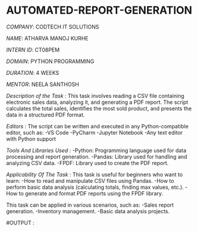 # AUTOMATED-REPORT-GENERATION

*COMPANY*: CODTECH IT SOLUTIONS

*NAME*: ATHARVA MANOJ KURHE

*INTERN ID*: CT08PEM

*DOMAIN*: PYTHON PROGRAMMING

*DURATION*: 4 WEEKS

*MENTOR*: NEELA SANTHOSH

*Description of the Task* : This task involves reading a CSV file containing electronic sales data, analyzing it, and generating a PDF report. The script calculates the total sales, identifies the most sold product, and presents the data in a structured PDF format.

*Editors* : The script can be written and executed in any Python-compatible editor, such as:
-VS Code
-PyCharm
-Jupyter Notebook
-Any text editor with Python support

*Tools And Libraries Used* : 
-Python: Programming language used for data processing and report generation.
-Pandas: Library used for handling and analyzing CSV data.
-FPDF: Library used to create the PDF report.

*Applicability Of The Task* : This task is useful for beginners who want to learn:
-How to read and manipulate CSV files using Pandas.
-How to perform basic data analysis (calculating totals, finding max values, etc.).
-How to generate and format PDF reports using the FPDF library.

This task can be applied in various scenarios, such as:
-Sales report generation.
-Inventory management.
-Basic data analysis projects.

#OUTPUT :

